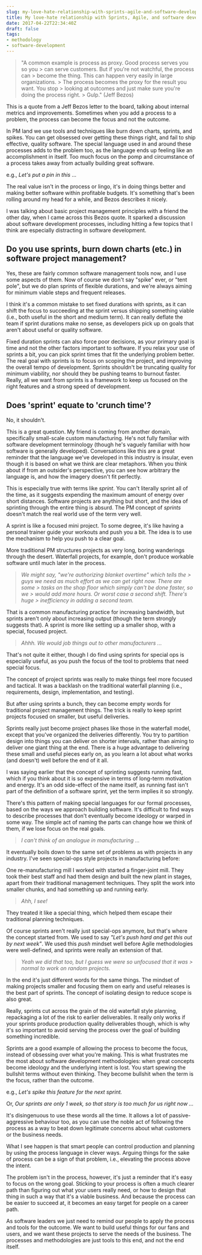 ```yaml
---
slug: my-love-hate-relationship-with-sprints-agile-and-software-development
title: My love-hate relationship with Sprints, Agile, and software development processes in general
date: 2017-04-22T22:34:40Z
draft: false
tags:
- methodology
- software-development
---
```


> "A common example is process as proxy. Good process serves you so you > can serve customers. But if you're not watchful, the process can > become the thing. This can happen very easily in large organizations. > The process becomes the proxy for the result you want. You stop > looking at outcomes and just make sure you're doing the process right. > Gulp." (Jeff Bezos)

This is a quote from a Jeff Bezos letter to the board, talking about internal metrics and improvements. Sometimes when you add a process to a problem, the process can become the focus and not the outcome.

In PM land we use tools and techniques like burn down charts, sprints, and spikes. You can get obsessed over getting these things right, and fail to ship effective, quality software. The special language used in and around these processes adds to the problem too, as the language ends up feeling like an accomplishment in itself. Too much focus on the pomp and circumstance of a process takes away from actually building great software.

e.g., *Let's put a pin in this* ...

The real value isn't in the process or lingo, it's in doing things better and making better software within profitable budgets. It's something that's been rolling around my head for a while, and Bezos describes it nicely.

I was talking about basic project management principles with a friend the other day, when I came across this Bezos quote. It sparked a discussion about software development processes, including hitting a few topics that I think are especially distracting in software development.

## Do you use sprints, burn down charts (etc.) in software project management?

Yes, these are fairly common software management tools now, and I use some aspects of them. Now of course we don't say "spike" ever, or "tent pole", but we do plan sprints of flexible durations, and we're always aiming for minimum viable steps and frequent releases.

I think it's a common mistake to set fixed durations with sprints, as it can shift the focus to succeeding at the sprint versus shipping something viable (i.e., both useful in the short and medium term). It can really deflate the team if sprint durations make no sense, as developers pick up on goals that aren't about useful or quality software.

Fixed duration sprints can also force poor decisions, as your primary goal is time and not the other factors important to software. If you relax your use of sprints a bit, you can pick sprint times that fit the underlying problem better. The real goal with sprints is to focus on scoping the project, and improving the overall tempo of development. Sprints shouldn't be truncating quality for minimum viability, nor should they be pushing teams to burnout faster. Really, all we want from sprints is a framework to keep us focused on the right features and a strong speed of development.

## Does 'sprint' equate to 'crunch time'?

No, it shouldn't.

This is a great question. My friend is coming from another domain, specifically small-scale custom manufacturing. He's not fully familiar with software development terminology (though he's vaguely familiar with how software is generally developed). Conversations like this are a great reminder that the language we've developed in this industry is insular, even though it is based on what we think are clear metaphors. When you think about if from an outsider's perspective, you can see how arbitrary the language is, and how the imagery doesn't fit perfectly.

This is especially true with terms like *sprint*. You can't literally sprint all of the time, as it suggests expending the maximum amount of energy over short distances. Software projects are anything but short, and the idea of sprinting through the entire thing is absurd. The PM concept of *sprints* doesn't match the real world use of the term very well.

A sprint is like a focused mini project. To some degree, it's like having a personal trainer guide your workouts and push you a bit. The idea is to use the mechanism to help you push to a clear goal.

More traditional PM structures projects as very long, boring wanderings through the desert. Waterfall projects, for example, don't produce workable software until much later in the process.

> *We might say, "we're authorizing blanket overtime" which tells the > guys we need as much effort as we can get right now. There are some > tasks on the shop floor which simply can't be done faster, so we > would add more hours. Or worst case a second shift. There's huge > inefficiency in adding a second team.*

That is a common manufacturing practice for increasing bandwidth, but sprints aren't only about increasing output (though the term strongly suggests that). A sprint is more like setting up a smaller shop, with a special, focused project.

> *Ahhh. We would job things out to other manufacturers ...*

That's not quite it either, though I do find using sprints for special ops is especially useful, as you push the focus of the tool to problems that need special focus.

The concept of project sprints was really to make things feel more focused and tactical. It was a backlash on the traditional waterfall planning (i.e., requirements, design, implementation, and testing).

But after using sprints a bunch, they can become empty words for traditional project management things. The trick is really to keep sprint projects focused on smaller, but useful deliveries.

Sprints really just become project phases like those in the waterfall model, except that you've organized the deliveries differently. You try to partition design into things you can deliver on shorter intervals, rather than aiming to deliver one giant thing at the end. There is a huge advantage to delivering these small and useful pieces early on, as you learn a lot about what works (and doesn't) well before the end of it all.

I was saying earlier that the concept of sprinting suggests running fast, which if you think about it is so expensive in terms of long-term motivation and energy. It's an odd side-effect of the name itself, as running fast isn't part of the definition of a software sprint, yet the term implies it so strongly.

There's this pattern of making special languages for our formal processes, based on the ways we approach building software. It's difficult to find ways to describe processes that don't eventually become ideology or warped in some way. The simple act of naming the parts can change how we think of them, if we lose focus on the real goals.

> *I can't think of an analogue in manufacturing ...*

It eventually boils down to the same set of problems as with projects in any industry. I've seen special-ops style projects in manufacturing before:

One re-manufacturing mill I worked with started a finger-joint mill. They took their best staff and had them design and built the new plant in stages, apart from their traditional management techniques. They split the work into smaller chunks, and had something up and running early.

> *Ahh, I see!*

They treated it like a special thing, which helped them escape their traditional planning techniques.

Of course sprints aren't really just special-ops anymore, but that's where the concept started from. We used to say *"Let's push hard and get this out by next week"*. We used this *push* mindset well before Agile methodologies were well-defined, and sprints were really an extension of that.

> *Yeah we did that too, but I guess we were so unfocused that it was > normal to work on random projects.*

In the end it's just different words for the same things. The mindset of making projects smaller and focusing them on early and useful releases is the best part of sprints. The concept of isolating design to reduce scope is also great.

Really, sprints cut across the grain of the old waterfall style planning, repackaging a lot of the risk to earlier deliverables. It really only works if your sprints produce production quality deliverables though, which is why it's so important to avoid serving the process over the goal of building something incredible.

Sprints are a good example of allowing the process to become the focus, instead of obsessing over what you're making. This is what frustrates me the most about software development methodologies: when great concepts become ideology and the underlying intent is lost. You start spewing the bullshit terms without even thinking. They become bullshit when the term is the focus, rather than the outcome.

e.g., *Let's spike this feature for the next sprint.*

Or, *Our sprints are only 1 week, so that story is too much for us right now ...*

It's disingenuous to use these words all the time. It allows a lot of passive-aggressive behaviour too, as you can use the noble act of following the process as a way to beat down legitimate concerns about what customers or the business needs.

What I see happen is that smart people can control production and planning by using the process language in clever ways. Arguing things for the sake of process can be a sign of that problem, i.e., elevating the process above the intent.

The problem isn't in the process, however, it's just a reminder that it's easy to focus on the wrong goal. Sticking to your process is often a much clearer path than figuring out what your users really need, or how to design that thing in such a way that it's a viable business. And because the process can be easier to succeed at, it becomes an easy target for people on a career path.

As software leaders we just need to remind our people to apply the process and tools for the outcome. We want to build useful things for our fans and users, and we want these projects to serve the needs of the business. The processes and methodologies are just tools to this end, and not the end itself.
